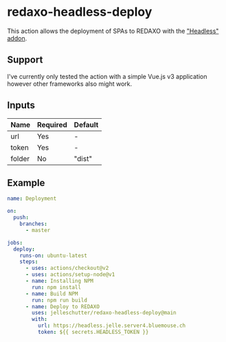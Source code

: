 # redaxo-headless-deploy
This action allows the deployment of SPAs to REDAXO with the ["Headless" addon](https://github.com/jelleschutter/redaxo_headless).
## Support
I've currently only tested the action with a simple Vue.js v3 application however other frameworks also might work.
## Inputs
Name | Required | Default
--- | --- | ---
url | Yes | -
token | Yes | -
folder | No | "dist"
## Example
```yaml
name: Deployment

on:
  push:
    branches:
      - master

jobs:
  deploy:
    runs-on: ubuntu-latest
    steps:
      - uses: actions/checkout@v2
      - uses: actions/setup-node@v1
      - name: Installing NPM
        run: npm install
      - name: Build NPM
        run: npm run build
      - name: Deploy to REDAXO
        uses: jelleschutter/redaxo-headless-deploy@main
        with:
          url: https://headless.jelle.server4.bluemouse.ch
          token: ${{ secrets.HEADLESS_TOKEN }}
```